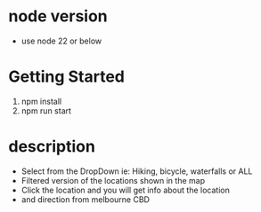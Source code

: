 # node version
- use node 22 or below

# Getting Started 
1. npm install
2. npm run start

# description
- Select from the DropDown ie: Hiking, bicycle, waterfalls or ALL
- Filtered version of the locations shown in the map
- Click the location and you  will get info about the location
- and direction from melbourne CBD
